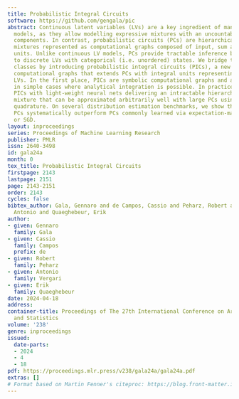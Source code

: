 ```yaml
---
title: Probabilistic Integral Circuits
software: https://github.com/gengala/pic
abstract: Continuous latent variables (LVs) are a key ingredient of many generative
  models, as they allow modelling expressive mixtures with an uncountable number of
  components. In contrast, probabilistic circuits (PCs) are hierarchical discrete
  mixtures represented as computational graphs composed of input, sum and product
  units. Unlike continuous LV models, PCs provide tractable inference but are limited
  to discrete LVs with categorical (i.e. unordered) states. We bridge these model
  classes by introducing probabilistic integral circuits (PICs), a new language of
  computational graphs that extends PCs with integral units representing continuous
  LVs. In the first place, PICs are symbolic computational graphs and are fully tractable
  in simple cases where analytical integration is possible. In practice, we parameterise
  PICs with light-weight neural nets delivering an intractable hierarchical continuous
  mixture that can be approximated arbitrarily well with large PCs using numerical
  quadrature. On several distribution estimation benchmarks, we show that such PIC-approximating
  PCs systematically outperform PCs commonly learned via expectation-maximization
  or SGD.
layout: inproceedings
series: Proceedings of Machine Learning Research
publisher: PMLR
issn: 2640-3498
id: gala24a
month: 0
tex_title: Probabilistic Integral Circuits
firstpage: 2143
lastpage: 2151
page: 2143-2151
order: 2143
cycles: false
bibtex_author: Gala, Gennaro and de Campos, Cassio and Peharz, Robert and Vergari,
  Antonio and Quaeghebeur, Erik
author:
- given: Gennaro
  family: Gala
- given: Cassio
  family: Campos
  prefix: de
- given: Robert
  family: Peharz
- given: Antonio
  family: Vergari
- given: Erik
  family: Quaeghebeur
date: 2024-04-18
address:
container-title: Proceedings of The 27th International Conference on Artificial Intelligence
  and Statistics
volume: '238'
genre: inproceedings
issued:
  date-parts:
  - 2024
  - 4
  - 18
pdf: https://proceedings.mlr.press/v238/gala24a/gala24a.pdf
extras: []
# Format based on Martin Fenner's citeproc: https://blog.front-matter.io/posts/citeproc-yaml-for-bibliographies/
---
```

